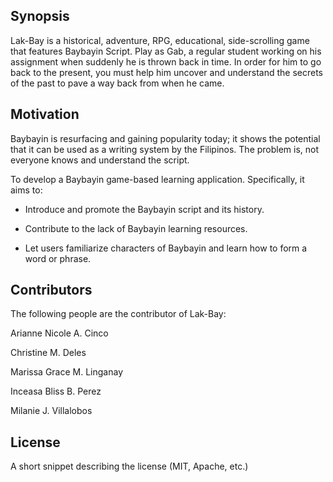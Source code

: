 ## Synopsis

Lak-Bay is a historical, adventure, RPG, educational, side-scrolling game that features Baybayin Script. Play as Gab, a regular student working on his assignment when suddenly he is thrown back in time. In order for him to go back to the present, you must help him uncover and understand the secrets of the past to pave a way back from when he came.

## Motivation

Baybayin is resurfacing and gaining popularity today; it shows the potential that it can be used as a writing system by the Filipinos. The problem is, not everyone knows and understand the script.

To develop a Baybayin game-based learning application.
Specifically, it aims to:

- Introduce and promote the Baybayin script and its history.

- Contribute to the lack of Baybayin learning resources.

- Let users familiarize characters of Baybayin and learn how to form a word or phrase.

## Contributors
The following people are the contributor of Lak-Bay:

Arianne Nicole A. Cinco

Christine M. Deles

Marissa Grace M. Linganay

Inceasa Bliss B. Perez

Milanie J. Villalobos

## License

A short snippet describing the license (MIT, Apache, etc.)
